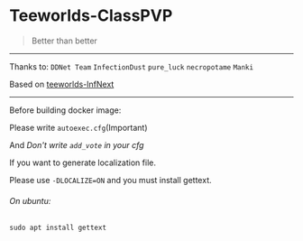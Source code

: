 Teeworlds-ClassPVP
======
> Better than better

***

Thanks to:
`DDNet Team`
`InfectionDust`
`pure_luck`
`necropotame` 
`Manki`

Based on [teeworlds-InfNext](https://github.com/RemakePower/teeworlds-InfNext)

***

Before building docker image:

Please write `autoexec.cfg`(Important)

And *Don't write `add_vote` in your cfg*

If you want to generate localization file.

Please use `-DLOCALIZE=ON` and you must install gettext.

###### On ubuntu:
`sudo apt install gettext`